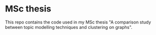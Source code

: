 # MSc thesis
This repo contains the code used in my MSc thesis "A comparison study between topic modelling techniques and clustering on graphs".

